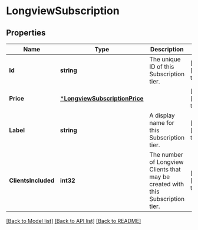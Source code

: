 # LongviewSubscription

## Properties
Name | Type | Description | Notes
------------ | ------------- | ------------- | -------------
**Id** | **string** | The unique ID of this Subscription tier.  | [optional] [default to null]
**Price** | [***LongviewSubscriptionPrice**](LongviewSubscription_price.md) |  | [optional] [default to null]
**Label** | **string** | A display name for this Subscription tier.  | [optional] [default to null]
**ClientsIncluded** | **int32** | The number of Longview Clients that may be created with this Subscription tier.  | [optional] [default to null]

[[Back to Model list]](../README.md#documentation-for-models) [[Back to API list]](../README.md#documentation-for-api-endpoints) [[Back to README]](../README.md)

